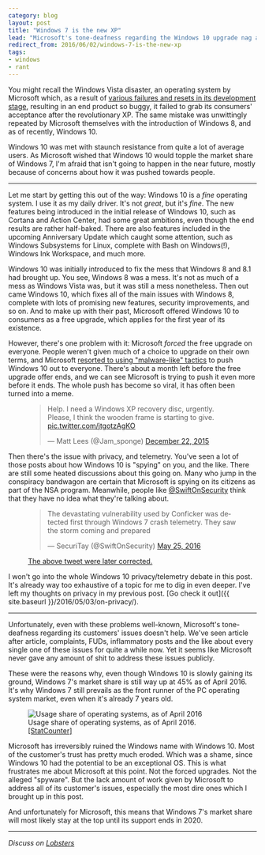 ```yaml
---
category: blog
layout: post
title: "Windows 7 is the new XP"
lead: "Microsoft's tone-deafness regarding the Windows 10 upgrade nag and several other issues left a majority of users out in the cold."
redirect_from: 2016/06/02/windows-7-is-the-new-xp
tags:
- windows
- rant
---
```


You might recall the Windows Vista disaster, an operating system by Microsoft which, as a result of [various failures and resets in its development stage](http://longhorn.ms/), resulting in an end product so buggy, it failed to grab its consumers' acceptance after the revolutionary XP. The same mistake was unwittingly repeated by Microsoft themselves with the introduction of Windows 8, and as of recently, Windows 10.

Windows 10 was met with staunch resistance from quite a lot of average users. As Microsoft wished that Windows 10 would topple the market share of Windows 7, I'm afraid that isn't going to happen in the near future, mostly because of concerns about how it was pushed towards people.

---

Let me start by getting this out of the way: Windows 10 is a *fine* operating system. I use it as my daily driver. It's not *great*, but it's *fine*. The new features being introduced in the initial release of Windows 10, such as Cortana and Action Center, had some great ambitions, even though the end results are rather half-baked. There are also features included in the upcoming Anniversary Update which caught some attention, such as Windows Subsystems for Linux, complete with Bash on Windows(!), Windows Ink Workspace, and much more.

Windows 10 was initially introduced to fix the mess that Windows 8 and 8.1 had brought up. You see, Windows 8 was a mess. It's not as much of a mess as Windows Vista was, but it was still a mess nonetheless. Then out came Windows 10, which fixes all of the main issues with Windows 8, complete with lots of promising new features, security improvements, and so on. And to make up with their past, Microsoft offered Windows 10 to consumers as a free upgrade, which applies for the first year of its existence.

However, there's one problem with it: Microsoft *forced* the free upgrade on everyone. People weren't given much of a choice to upgrade on their own terms, and Microsoft [resorted to using "malware-like" tactics](http://www.theregister.co.uk/2016/03/17/microsoft_windows_10_upgrade_gwx_vs_humanity/) to push Windows 10 out to everyone. There's about a month left before the free upgrade offer ends, and we can see Microsoft is trying to push it even more before it ends. The whole push has become so viral, it has often been turned into a meme.

<figure>
  <blockquote class="twitter-tweet" data-lang="en"><p lang="en" dir="ltr">Help. I need a Windows XP recovery disc, urgently. Please, I think the wooden frame is starting to give. <a href="https://t.co/jtgotzAgKO">pic.twitter.com/jtgotzAgKO</a></p>&mdash; Matt Lees (@Jam_sponge) <a href="https://twitter.com/Jam_sponge/status/679256624746397696">December 22, 2015</a></blockquote>
</figure>

Then there's the issue with privacy, and telemetry. You've seen a lot of those posts about how Windows 10 is "spying" on you, and the like. There are still some heated discussions about this going on. Many who jump in the conspiracy bandwagon are certain that Microsoft is spying on its citizens as part of the NSA program. Meanwhile, people like [@SwiftOnSecurity](https://twitter.com/SwiftOnSecurity) think that they have no idea what they're talking about.

<figure>
  <blockquote class="twitter-tweet" data-conversation="none" data-lang="en"><p lang="en" dir="ltr">The devastating vulnerability used by Conficker was detected first through Windows 7 crash telemetry. They saw the storm coming and prepared</p>&mdash; SecuriTay (@SwiftOnSecurity) <a href="https://twitter.com/SwiftOnSecurity/status/735276084552290304">May 25, 2016</a></blockquote>
  <figcaption><a href="https://twitter.com/SwiftOnSecurity/status/735288301700026368" target="_blank">The above tweet were later corrected.</a></figcaption>
</figure>

I won't go into the whole Windows 10 privacy/telemetry debate in this post. It's already way too exhaustive of a topic for me to dig in even deeper. I've left my thoughts on privacy in my previous post. [Go check it out]({{ site.baseurl }}/2016/05/03/on-privacy/).

---

Unfortunately, even with these problems well-known, Microsoft's tone-deafness regarding its customers' issues doesn't help. We've seen article after article, complaints, FUDs, inflammatory posts and the like about every single one of these issues for quite a while now. Yet it seems like Microsoft never gave any amount of shit to address these issues publicly.

These were the reasons why, even though Windows 10 is slowly gaining its ground, Windows 7's market share is still way up at 45% as of April 2016. It's why Windows 7 still prevails as the front runner of the PC operating system market, even when it's already 7 years old.

<figure>
  <img src="/images/blog/2016/windows-7-is-the-new-xp/StatCounter-os-ww-monthly-201604-201604-bar.png" alt="Usage share of operating systems, as of April 2016">
  <figcaption>Usage share of operating systems, as of April 2016. <a href="http://gs.statcounter.com/#desktop-os-ww-monthly-201604-201604-bar">[StatCounter]</a></figcaption>
</figure>

Microsoft has irreversibly ruined the Windows name with Windows 10. Most of the customer's trust has pretty much eroded. Which was a shame, since Windows 10 had the potential to be an exceptional OS. This is what frustrates me about Microsoft at this point. Not the forced upgrades. Not the alleged "spyware". But the lack amount of work given by Microsoft to address all of its customer's issues, especially the most dire ones which I brought up in this post.

And unfortunately for Microsoft, this means that Windows 7's market share will most likely stay at the top until its support ends in 2020.

---

*Discuss on [Lobsters](https://lobste.rs/s/n8ggih/windows_7_is_new_xp)*
